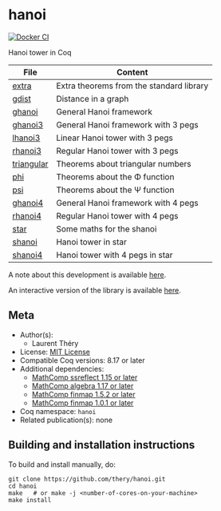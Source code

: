 <!---
This file was generated from `meta.yml`, please do not edit manually.
Follow the instructions on https://github.com/coq-community/templates to regenerate.
--->
# hanoi

[![Docker CI][docker-action-shield]][docker-action-link]

[docker-action-shield]: https://github.com/thery/hanoi/workflows/Docker%20CI/badge.svg?branch=master
[docker-action-link]: https://github.com/thery/hanoi/actions?query=workflow:"Docker%20CI"




Hanoi tower in Coq


| File                              |  Content                                 | 
| --------------------------------- | -----------------------------------------| 
| [extra](./extra.v)                | Extra theorems from the standard library |
| [gdist](./gdist.v)                | Distance in a graph                      |
| [ghanoi](./ghanoi.v)              | General Hanoi framework                  |
| [ghanoi3](./ghanoi3.v)            | General Hanoi framework with 3 pegs      |
| [lhanoi3](./lhanoi3.v)            | Linear Hanoi tower with 3 pegs           |
| [rhanoi3](./rhanoi3.v)            | Regular Hanoi tower with 3 pegs          |
| [triangular](./triangular.v)      | Theorems about triangular numbers        |
| [phi](./phi.v)                    | Theorems about the Φ function            |
| [psi](./psi.v)                    | Theorems about the Ψ function            |
| [ghanoi4](./ghanoi4.v)            | General Hanoi framework with 4 pegs      |
| [rhanoi4](./rhanoi4.v)            | Regular Hanoi tower with 4 pegs          |
| [star](./star.v)                  | Some maths for the shanoi                |
| [shanoi](./shanoi.v)              | Hanoi tower in star                      |
| [shanoi4](./shanoi4.v)            | Hanoi tower with 4 pegs in star          |

A note about this development is available 
[here](https://hal.inria.fr/hal-02903548).

An interactive version of the library is available 
[here](https://thery.github.io/hanoi/index.html).

## Meta

- Author(s):
  - Laurent Théry
- License: [MIT License](LICENSE)
- Compatible Coq versions: 8.17 or later
- Additional dependencies:
  - [MathComp ssreflect 1.15 or later](https://math-comp.github.io)
  - [MathComp algebra 1.17 or later](https://math-comp.github.io)
  - [MathComp finmap 1.5.2 or later](https://github.com/math-comp/finmap)
  - [MathComp finmap 1.0.1 or later](https://github.com/math-comp/finmap)
- Coq namespace: `hanoi`
- Related publication(s): none

## Building and installation instructions

To build and install manually, do:

``` shell
git clone https://github.com/thery/hanoi.git
cd hanoi
make   # or make -j <number-of-cores-on-your-machine> 
make install
```



